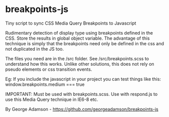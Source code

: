 breakpoints-js
==============

Tiny script to sync CSS Media Query Breakpoints to Javascript

Rudimentary detection of display type using breakpoints defined in the CSS. Store the results in global object variable.
The advantage of this technique is simply that the breakpoints need only be defined in the css and not duplicated in the JS too.

The files you need are in the /src folder. See /src/breakpoints.scss to understand how this works. Unlike other solutions, this does not rely on pseudo elements or css transition events.

Eg: If you include the javascript in your project you can test things like this: window.breakpoints.medium === true

IMPORTANT: Must be used with breakpoints.scss.
           Use with respond.js to use this Media Query technique in IE6-8 etc.

By George Adamson - https://github.com/georgeadamson/breakpoints-js

